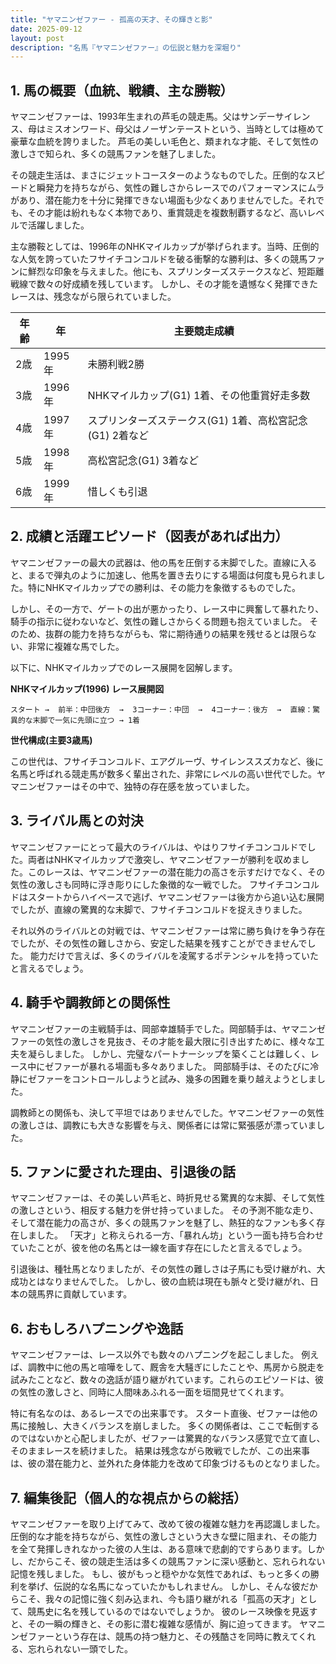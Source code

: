 ```yaml
---
title: "ヤマニンゼファー - 孤高の天才、その輝きと影"
date: 2025-09-12
layout: post
description: "名馬『ヤマニンゼファー』の伝説と魅力を深堀り"
---
```


## 1. 馬の概要（血統、戦績、主な勝鞍）

ヤマニンゼファーは、1993年生まれの芦毛の競走馬。父はサンデーサイレンス、母はミスオンワード、母父はノーザンテーストという、当時としては極めて豪華な血統を誇りました。  芦毛の美しい毛色と、類まれな才能、そして気性の激しさで知られ、多くの競馬ファンを魅了しました。

その競走生活は、まさにジェットコースターのようなものでした。圧倒的なスピードと瞬発力を持ちながら、気性の難しさからレースでのパフォーマンスにムラがあり、潜在能力を十分に発揮できない場面も少なくありませんでした。それでも、その才能は紛れもなく本物であり、重賞競走を複数制覇するなど、高いレベルで活躍しました。

主な勝鞍としては、1996年のNHKマイルカップが挙げられます。当時、圧倒的な人気を誇っていたフサイチコンコルドを破る衝撃的な勝利は、多くの競馬ファンに鮮烈な印象を与えました。他にも、スプリンターズステークスなど、短距離戦線で数々の好成績を残しています。  しかし、その才能を遺憾なく発揮できたレースは、残念ながら限られていました。

| 年齢 | 年  | 主要競走成績 |
|---|---|---|
| 2歳 | 1995年 | 未勝利戦2勝 |
| 3歳 | 1996年 | NHKマイルカップ(G1) 1着、その他重賞好走多数 |
| 4歳 | 1997年 | スプリンターズステークス(G1) 1着、高松宮記念(G1) 2着など |
| 5歳 | 1998年 | 高松宮記念(G1) 3着など |
| 6歳 | 1999年 | 惜しくも引退 |


## 2. 成績と活躍エピソード（図表があれば出力）

ヤマニンゼファーの最大の武器は、他の馬を圧倒する末脚でした。直線に入ると、まるで弾丸のように加速し、他馬を置き去りにする場面は何度も見られました。特にNHKマイルカップでの勝利は、その能力を象徴するものでした。

しかし、その一方で、ゲートの出が悪かったり、レース中に興奮して暴れたり、騎手の指示に従わないなど、気性の難しさからくる問題も抱えていました。  そのため、抜群の能力を持ちながらも、常に期待通りの結果を残せるとは限らない、非常に複雑な馬でした。

以下に、NHKマイルカップでのレース展開を図解します。

**NHKマイルカップ(1996) レース展開図**

```
スタート →  前半：中団後方  →  3コーナー：中団  →  4コーナー：後方  →  直線：驚異的な末脚で一気に先頭に立つ → 1着
```

**世代構成(主要3歳馬)**

この世代は、フサイチコンコルド、エアグルーヴ、サイレンススズカなど、後に名馬と呼ばれる競走馬が数多く輩出された、非常にレベルの高い世代でした。ヤマニンゼファーはその中で、独特の存在感を放っていました。


## 3. ライバル馬との対決

ヤマニンゼファーにとって最大のライバルは、やはりフサイチコンコルドでした。両者はNHKマイルカップで激突し、ヤマニンゼファーが勝利を収めました。このレースは、ヤマニンゼファーの潜在能力の高さを示すだけでなく、その気性の激しさも同時に浮き彫りにした象徴的な一戦でした。  フサイチコンコルドはスタートからハイペースで逃げ、ヤマニンゼファーは後方から追い込む展開でしたが、直線の驚異的な末脚で、フサイチコンコルドを捉えきりました。

それ以外のライバルとの対戦では、ヤマニンゼファーは常に勝ち負けを争う存在でしたが、その気性の難しさから、安定した結果を残すことができませんでした。  能力だけで言えば、多くのライバルを凌駕するポテンシャルを持っていたと言えるでしょう。


## 4. 騎手や調教師との関係性

ヤマニンゼファーの主戦騎手は、岡部幸雄騎手でした。岡部騎手は、ヤマニンゼファーの気性の激しさを見抜き、その才能を最大限に引き出すために、様々な工夫を凝らしました。  しかし、完璧なパートナーシップを築くことは難しく、レース中にゼファーが暴れる場面も多々ありました。  岡部騎手は、そのたびに冷静にゼファーをコントロールしようと試み、幾多の困難を乗り越えようとしました。

調教師との関係も、決して平坦ではありませんでした。ヤマニンゼファーの気性の激しさは、調教にも大きな影響を与え、関係者には常に緊張感が漂っていました。


## 5. ファンに愛された理由、引退後の話

ヤマニンゼファーは、その美しい芦毛と、時折見せる驚異的な末脚、そして気性の激しさという、相反する魅力を併せ持っていました。  その予測不能な走り、そして潜在能力の高さが、多くの競馬ファンを魅了し、熱狂的なファンも多く存在しました。  「天才」と称えられる一方、「暴れん坊」という一面も持ち合わせていたことが、彼を他の名馬とは一線を画す存在にしたと言えるでしょう。

引退後は、種牡馬となりましたが、その気性の難しさは子馬にも受け継がれ、大成功とはなりませんでした。  しかし、彼の血統は現在も脈々と受け継がれ、日本の競馬界に貢献しています。


## 6. おもしろハプニングや逸話

ヤマニンゼファーは、レース以外でも数々のハプニングを起こしました。  例えば、調教中に他の馬と喧嘩をして、厩舎を大騒ぎにしたことや、馬房から脱走を試みたことなど、数々の逸話が語り継がれています。これらのエピソードは、彼の気性の激しさと、同時に人間味あふれる一面を垣間見せてくれます。

特に有名なのは、あるレースでの出来事です。  スタート直後、ゼファーは他の馬に接触し、大きくバランスを崩しました。  多くの関係者は、ここで転倒するのではないかと心配しましたが、ゼファーは驚異的なバランス感覚で立て直し、そのままレースを続けました。  結果は残念ながら敗戦でしたが、この出来事は、彼の潜在能力と、並外れた身体能力を改めて印象づけるものとなりました。


## 7. 編集後記（個人的な視点からの総括）

ヤマニンゼファーを取り上げてみて、改めて彼の複雑な魅力を再認識しました。  圧倒的な才能を持ちながら、気性の激しさという大きな壁に阻まれ、その能力を全て発揮しきれなかった彼の人生は、ある意味で悲劇的ですらあります。しかし、だからこそ、彼の競走生活は多くの競馬ファンに深い感動と、忘れられない記憶を残しました。  もし、彼がもっと穏やかな気性であれば、もっと多くの勝利を挙げ、伝説的な名馬になっていたかもしれません。  しかし、そんな彼だからこそ、我々の記憶に強く刻み込まれ、今も語り継がれる「孤高の天才」として、競馬史に名を残しているのではないでしょうか。  彼のレース映像を見返すと、その一瞬の輝きと、その影に潜む複雑な感情が、胸に迫ってきます。  ヤマニンゼファーという存在は、競馬の持つ魅力と、その残酷さを同時に教えてくれる、忘れられない一頭でした。
